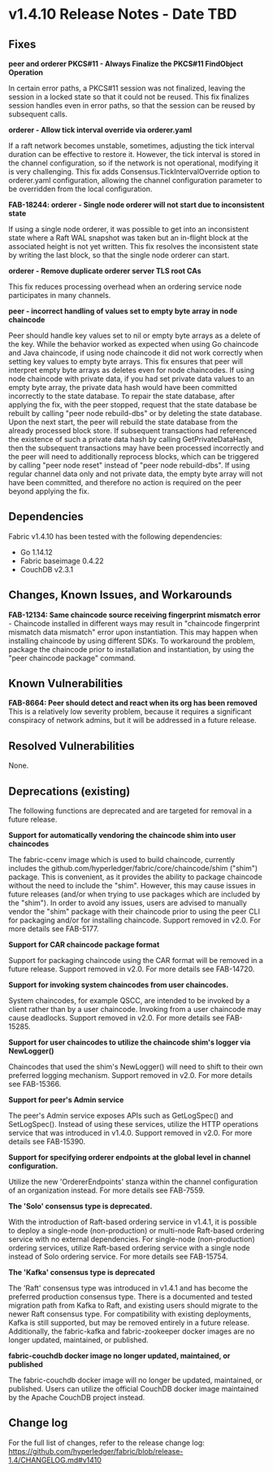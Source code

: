 v1.4.10 Release Notes - Date TBD
================================

Fixes
-----

**peer and orderer PKCS#11 - Always Finalize the PKCS#11 FindObject Operation**

In certain error paths, a PKCS#11 session was not finalized, leaving the session
in a locked state so that it could not be reused.
This fix finalizes session handles even in error paths, so that the session can be reused
by subsequent calls.

**orderer - Allow tick interval override via orderer.yaml**

If a raft network becomes unstable, sometimes, adjusting the tick
interval duration can be effective to restore it. However, the tick interval is
stored in the channel configuration, so if the network is not operational,
modifying it is very challenging. This fix adds Consensus.TickIntervalOverride
option to orderer.yaml configuration, allowing the channel configuration parameter
to be overridden from the local configuration.

**FAB-18244: orderer - Single node orderer will not start due to inconsistent state**

If using a single node orderer, it was possible to get into an inconsistent state where
a Raft WAL snapshot was taken but an in-flight block at the associated height is not yet written.
This fix resolves the inconsistent state by writing the last block, so that the
single node orderer can start.

**orderer - Remove duplicate orderer server TLS root CAs**

This fix reduces processing overhead when an ordering service node participates
in many channels.

**peer - incorrect handling of values set to empty byte array in node chaincode**

Peer should handle key values set to nil or empty byte arrays as a delete of the key.
While the behavior worked as expected when using Go chaincode and Java chaincode, if using
node chaincode it did not work correctly when setting key values to empty byte arrays.
This fix ensures that peer will interpret empty byte arrays as deletes even for node chaincodes.
If using node chaincode with private data, if you had set private data values to an empty byte array,
the private data hash would have been committed incorrectly to the state database.
To repair the state database, after applying the fix, with the peer stopped,
request that the state database be rebuilt by calling "peer node rebuild-dbs"
or by deleting the state database. Upon the next start, the peer will rebuild the state
database from the already processed block store.
If subsequent transactions had referenced the existence of such a private data hash by
calling GetPrivateDataHash, then the subsequent transactions may have been
processed incorrectly and the peer will need to additionally reprocess blocks,
which can be triggered by calling "peer node reset" instead of "peer node rebuild-dbs".
If using regular channel data only and not private data, the empty byte array will
not have been committed, and therefore no action is required on the peer beyond applying the fix.


Dependencies
------------
Fabric v1.4.10 has been tested with the following dependencies:
* Go 1.14.12
* Fabric baseimage 0.4.22
* CouchDB v2.3.1


Changes, Known Issues, and Workarounds
--------------------------------------

**FAB-12134: Same chaincode source receiving fingerprint mismatch error** -
Chaincode installed in different ways may result in "chaincode fingerprint
mismatch data mismatch" error upon instantiation. This may happen when
installing chaincode by using different SDKs. To workaround the problem,
package the chaincode prior to installation and instantiation, by using
the "peer chaincode package" command.


Known Vulnerabilities
---------------------

**FAB-8664: Peer should detect and react when its org has been removed**
This is a relatively low severity problem, because it requires a significant
conspiracy of network admins, but it will be addressed in a future release.


Resolved Vulnerabilities
------------------------
None.


Deprecations (existing)
-----------------------
The following functions are deprecated and are targeted for removal in a future release.

**Support for automatically vendoring the chaincode shim into user chaincodes**

The fabric-ccenv image which is used to build chaincode, currently includes
the github.com/hyperledger/fabric/core/chaincode/shim ("shim") package.
This is convenient, as it provides the ability to package chaincode
without the need to include the "shim". However, this may cause issues in future
releases (and/or when trying to use packages which are included by the "shim").
In order to avoid any issues, users are advised to manually vendor the "shim"
package with their chaincode prior to using the peer CLI for packaging and/or
for installing chaincode.
Support removed in v2.0. For more details see FAB-5177.

**Support for CAR chaincode package format**

Support for packaging chaincode using the CAR format will be removed in
a future release.
Support removed in v2.0. For more details see FAB-14720.

**Support for invoking system chaincodes from user chaincodes.**

System chaincodes, for example QSCC, are intended to be invoked by
a client rather than by a user chaincode. Invoking from a user chaincode
may cause deadlocks.
Support removed in v2.0. For more details see FAB-15285.

**Support for user chaincodes to utilize the chaincode shim's logger via NewLogger()**

Chaincodes that used the shim's NewLogger() will need to shift to their own preferred
logging mechanism.
Support removed in v2.0. For more details see FAB-15366.

**Support for peer's Admin service**

The peer's Admin service exposes APIs such as GetLogSpec() and SetLogSpec().
Instead of using these services, utilize the HTTP operations service that was
introduced in v1.4.0.
Support removed in v2.0. For more details see FAB-15390.

**Support for specifying orderer endpoints at the global level in channel configuration.**

Utilize the new 'OrdererEndpoints' stanza within the channel configuration of
an organization instead.
For more details see FAB-7559.

**The 'Solo' consensus type is deprecated.**

With the introduction of Raft-based ordering service in v1.4.1, it is possible
to deploy a single-node (non-production) or multi-node
Raft-based ordering service with no external dependencies.
For single-node (non-production) ordering services, utilize Raft-based ordering
service with a single node instead of Solo ordering service.
For more details see FAB-15754.

**The 'Kafka' consensus type is deprecated**

The 'Raft' consensus type was introduced in v1.4.1 and has become the preferred
production consensus type. There is a documented and tested migration path from
Kafka to Raft, and existing users should migrate to the newer Raft consensus type.
For compatibility with existing deployments, Kafka is still supported,
but may be removed entirely in a future release.
Additionally, the fabric-kafka and fabric-zookeeper docker images are no longer updated, maintained, or published.

**fabric-couchdb docker image no longer updated, maintained, or published**

The fabric-couchdb docker image will no longer be updated, maintained, or published.
Users can utilize the official CouchDB docker image maintained by the Apache CouchDB project instead.


Change log
----------
For the full list of changes, refer to the release change log:
https://github.com/hyperledger/fabric/blob/release-1.4/CHANGELOG.md#v1410
